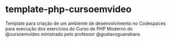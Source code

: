 # template-php-cursoemvideo
Template para criação de um ambiente de desenvolvimento no Codespaces para execução dos exercícios do Curso de PHP Moderno do @cursoemvideo ministrado pelo professor @gustavoguanabara.
